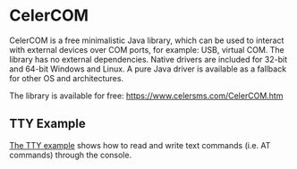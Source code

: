 # CelerCOM

CelerCOM is a free minimalistic Java library, which can be used to interact with external devices
over COM ports, for example: USB, virtual COM. The library has no external dependencies. Native
drivers are included for 32-bit and 64-bit Windows and Linux. A pure Java driver is available as
a fallback for other OS and architectures.

The library is available for free: https://www.celersms.com/CelerCOM.htm

## TTY Example

[The TTY example](TTY/README.md) shows how to read and write text commands (i.e. AT commands)
through the console.

